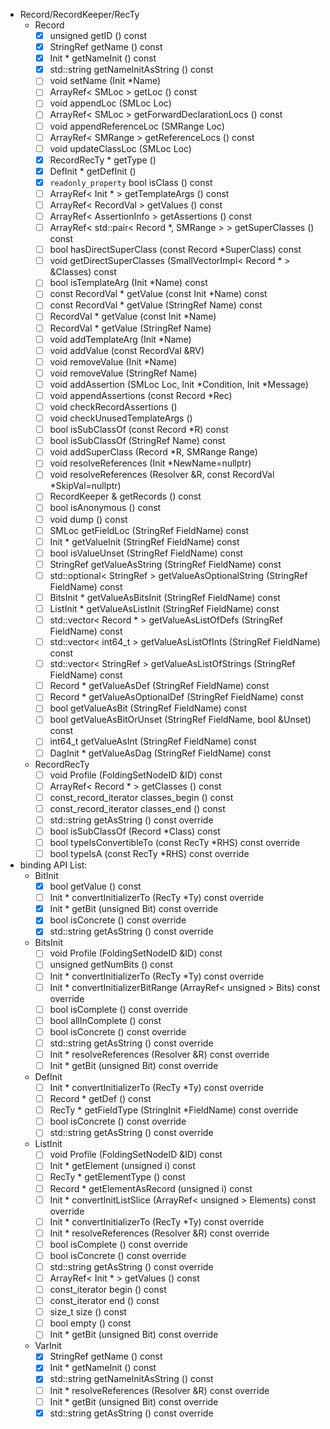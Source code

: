 - Record/RecordKeeper/RecTy
    - Record
        - [x] unsigned 	getID () const
        - [x] StringRef 	getName () const
        - [x] Init * 	getNameInit () const
        - [x] std::string 	getNameInitAsString () const
        - [ ] void 	setName (Init *Name)
        - [ ] ArrayRef< SMLoc > 	getLoc () const
        - [ ] void 	appendLoc (SMLoc Loc)
        - [ ] ArrayRef< SMLoc > 	getForwardDeclarationLocs () const
        - [ ] void 	appendReferenceLoc (SMRange Loc)
        - [ ] ArrayRef< SMRange > 	getReferenceLocs () const
        - [ ] void 	updateClassLoc (SMLoc Loc)
        - [x] RecordRecTy * 	getType ()
        - [x] DefInit * 	getDefInit ()
        - [x] `readonly_property` bool 	isClass () const 
        - [ ] ArrayRef< Init * > 	getTemplateArgs () const
        - [ ] ArrayRef< RecordVal > 	getValues () const
        - [ ] ArrayRef< AssertionInfo > 	getAssertions () const
        - [ ] ArrayRef< std::pair< Record *, SMRange > > 	getSuperClasses () const
        - [ ] bool 	hasDirectSuperClass (const Record *SuperClass) const
        - [ ] void 	getDirectSuperClasses (SmallVectorImpl< Record * > &Classes) const
        - [ ] bool 	isTemplateArg (Init *Name) const
        - [ ] const RecordVal * 	getValue (const Init *Name) const
        - [ ] const RecordVal * 	getValue (StringRef Name) const
        - [ ] RecordVal * 	getValue (const Init *Name)
        - [ ] RecordVal * 	getValue (StringRef Name)
        - [ ] void 	addTemplateArg (Init *Name)
        - [ ] void 	addValue (const RecordVal &RV)
        - [ ] void 	removeValue (Init *Name)
        - [ ] void 	removeValue (StringRef Name)
        - [ ] void 	addAssertion (SMLoc Loc, Init *Condition, Init *Message)
        - [ ] void 	appendAssertions (const Record *Rec)
        - [ ] void 	checkRecordAssertions ()
        - [ ] void 	checkUnusedTemplateArgs ()
        - [ ] bool 	isSubClassOf (const Record *R) const
        - [ ] bool 	isSubClassOf (StringRef Name) const
        - [ ] void 	addSuperClass (Record *R, SMRange Range)
        - [ ] void 	resolveReferences (Init *NewName=nullptr)
        - [ ] void 	resolveReferences (Resolver &R, const RecordVal *SkipVal=nullptr)
        - [ ] RecordKeeper & 	getRecords () const
        - [ ] bool 	isAnonymous () const
        - [ ] void 	dump () const
        - [ ] SMLoc 	getFieldLoc (StringRef FieldName) const
        - [ ] Init * 	getValueInit (StringRef FieldName) const
        - [ ] bool 	isValueUnset (StringRef FieldName) const
        - [ ] StringRef 	getValueAsString (StringRef FieldName) const
        - [ ] std::optional< StringRef > 	getValueAsOptionalString (StringRef FieldName) const
        - [ ] BitsInit * 	getValueAsBitsInit (StringRef FieldName) const
        - [ ] ListInit * 	getValueAsListInit (StringRef FieldName) const
        - [ ] std::vector< Record * > 	getValueAsListOfDefs (StringRef FieldName) const
        - [ ] std::vector< int64_t > 	getValueAsListOfInts (StringRef FieldName) const
        - [ ] std::vector< StringRef > 	getValueAsListOfStrings (StringRef FieldName) const
        - [ ] Record * 	getValueAsDef (StringRef FieldName) const
        - [ ] Record * 	getValueAsOptionalDef (StringRef FieldName) const
        - [ ] bool 	getValueAsBit (StringRef FieldName) const
        - [ ] bool 	getValueAsBitOrUnset (StringRef FieldName, bool &Unset) const
        - [ ] int64_t 	getValueAsInt (StringRef FieldName) const
        - [ ] DagInit * 	getValueAsDag (StringRef FieldName) const
    - RecordRecTy
        - [ ] void 	Profile (FoldingSetNodeID &ID) const
        - [ ] ArrayRef< Record * > 	getClasses () const
        - [ ] const_record_iterator 	classes_begin () const
        - [ ] const_record_iterator 	classes_end () const
        - [ ] std::string 	getAsString () const override
        - [ ] bool 	isSubClassOf (Record *Class) const
        - [ ] bool 	typeIsConvertibleTo (const RecTy *RHS) const override 
        - [ ] bool 	typeIsA (const RecTy *RHS) const override
- binding API List:
    - BitInit
        - [x] bool 	getValue () const
        - [ ] Init * 	convertInitializerTo (RecTy *Ty) const override 
        - [x] Init * 	getBit (unsigned Bit) const override
        - [x] bool 	isConcrete () const override
        - [x] std::string 	getAsString () const override
    - BitsInit
        - [ ] void 	Profile (FoldingSetNodeID &ID) const 
        - [ ] unsigned 	getNumBits () const
        - [ ] Init * 	convertInitializerTo (RecTy *Ty) const override 
        - [ ] Init * 	convertInitializerBitRange (ArrayRef< unsigned > Bits) const override 
        - [ ] bool 	isComplete () const override 
        - [ ] bool 	allInComplete () const
        - [ ] bool 	isConcrete () const override 
        - [ ] std::string 	getAsString () const override 
        - [ ] Init * 	resolveReferences (Resolver &R) const override 
        - [ ] Init * 	getBit (unsigned Bit) const override
    - DefInit
        - [ ] Init * 	convertInitializerTo (RecTy *Ty) const override 
        - [ ] Record * 	getDef () const
        - [ ] RecTy * 	getFieldType (StringInit *FieldName) const override 
        - [ ] bool 	isConcrete () const override 
        - [ ] std::string 	getAsString () const override
    - ListInit 
        - [ ] void 	Profile (FoldingSetNodeID &ID) const
        - [ ] Init * 	getElement (unsigned i) const
        - [ ] RecTy * 	getElementType () const
        - [ ] Record * 	getElementAsRecord (unsigned i) const
        - [ ] Init * 	convertInitListSlice (ArrayRef< unsigned > Elements) const override
        - [ ] Init * 	convertInitializerTo (RecTy *Ty) const override
        - [ ] Init * 	resolveReferences (Resolver &R) const override
        - [ ] bool 	isComplete () const override
        - [ ] bool 	isConcrete () const override
        - [ ] std::string 	getAsString () const override
        - [ ] ArrayRef< Init * > 	getValues () const
        - [ ] const_iterator 	begin () const
        - [ ] const_iterator 	end () const
        - [ ] size_t 	size () const
        - [ ] bool 	empty () const
        - [ ] Init * 	getBit (unsigned Bit) const override
    - VarInit
        - [x] StringRef 	getName () const
        - [x] Init * 	getNameInit () const
        - [x] std::string 	getNameInitAsString () const
        - [ ] Init * 	resolveReferences (Resolver &R) const override 
        - [ ] Init * 	getBit (unsigned Bit) const override
        - [x] std::string 	getAsString () const override